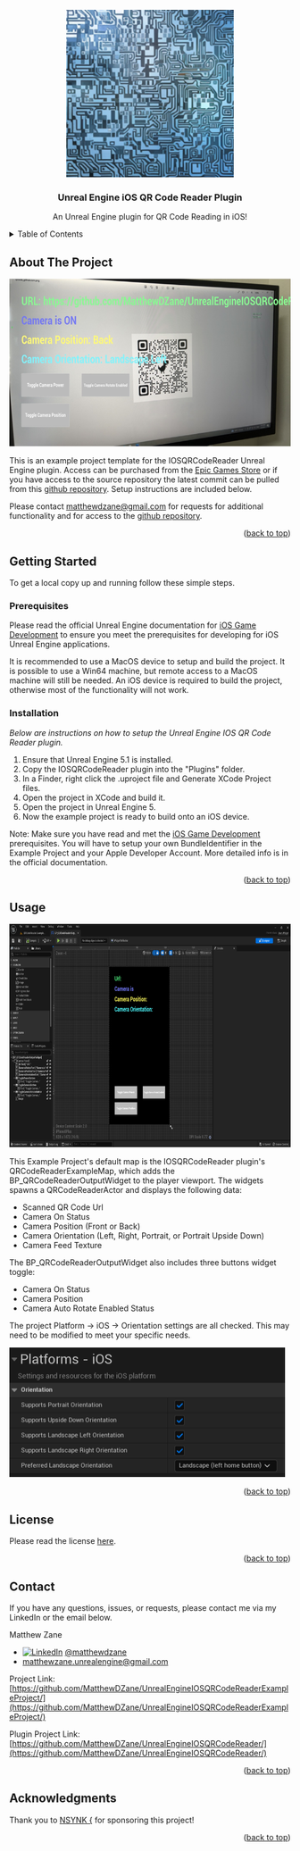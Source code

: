 <a name="readme-top"></a>

<!-- PROJECT LOGO -->
<div align="center">
  <a href="https://github.com/MatthewDZane/UnrealEngineIOSQRCodeReaderExampleProject/Images/Thumbnail.png">
    <img src="Images/Thumbnail.png" width="300" height="300">
  </a>

  <h3 align="center">Unreal Engine iOS QR Code Reader Plugin</h3>

  <p align="center">
    An Unreal Engine plugin for QR Code Reading in iOS!
  </p>
</div>



<!-- TABLE OF CONTENTS -->
<details>
  <summary>Table of Contents</summary>
  <ol>
    <li>
      <a href="#about-the-project">About The Project</a>
    </li>
    <li>
      <a href="#getting-started">Getting Started</a>
      <ul>
        <li><a href="#prerequisites">Prerequisites</a></li>
        <li><a href="#installation">Installation</a></li>
      </ul>
    </li>
    <li><a href="#usage">Usage</a></li>
    <li><a href="#license">License</a></li>
    <li><a href="#contact">Contact</a></li>
    <li><a href="#acknowledgments">Acknowledgments</a></li>
  </ol>
</details>



<!-- ABOUT THE PROJECT -->
## About The Project

<div align="center">
  <a href="https://github.com/MatthewDZane/UnrealEngineIOSQRCodeReaderExampleProject/Images/Example.png">
    <img src="Images/Example.png" width="650" height="300">
  </a>
</div>

This is an example project template for the IOSQRCodeReader Unreal Engine plugin. Access can be purchased from the [Epic Games Store](https://www.unrealengine.com/marketplace/en-US/store) or if you have access to the source repository the latest commit can be pulled from this [github repository](https://github.com/MatthewDZane/UnrealEngineIOSQRCodeReader). Setup instructions are included below.

Please contact [matthewdzane@gmail.com](matthewdzane@gmail.com) for requests for additional functionality and for access to the [github repository](https://github.com/MatthewDZane/UnrealEngineIOSQRCodeReader).

<p align="right">(<a href="#readme-top">back to top</a>)</p>



<!-- GETTING STARTED -->
## Getting Started

To get a local copy up and running follow these simple steps.

### Prerequisites

Please read the official Unreal Engine documentation for 
[iOS Game Development](https://docs.unrealengine.com/4.27/en-US/SharingAndReleasing/Mobile/iOS/)
to ensure you meet the prerequisites for developing for iOS Unreal Engine applications.

It is recommended to use a MacOS device to setup and build the project. It is possible to use a Win64 machine, but remote access to a MacOS machine will still be needed. An iOS device is required to build the project, otherwise most of the functionality will not work.


### Installation

_Below are instructions on how to setup the Unreal Engine IOS QR Code Reader plugin._

1. Ensure that Unreal Engine 5.1 is installed.
2. Copy the IOSQRCodeReader plugin into the "Plugins" folder.
3. In a Finder, right click the .uproject file and Generate XCode Project files. 
4. Open the project in XCode and build it.
5. Open the project in Unreal Engine 5.
6. Now the example project is ready to build onto an iOS device.

Note: Make sure you have read and met the 
[iOS Game Development](https://docs.unrealengine.com/4.27/en-US/SharingAndReleasing/Mobile/iOS/)
prerequisites. You will have to setup your own BundleIdentifier in the Example 
Project and your Apple Developer Account. More detailed info is in the official
documentation.

<p align="right">(<a href="#readme-top">back to top</a>)</p>



<!-- USAGE EXAMPLES -->
## Usage

<div align="left">
  <a href="https://github.com/MatthewDZane/UnrealEngineIOSQRCodeReaderExampleProject/Images/OrientationSettings.png">
    <img src="Images/WidgetVerticle.png" width="600" height="400">
  </a>
</div>

This Example Project's default map is the IOSQRCodeReader plugin's 
QRCodeReaderExampleMap, which adds the BP_QRCodeReaderOutputWidget to the
player viewport. The widgets spawns a QRCodeReaderActor and displays the
following data:
- Scanned QR Code Url
- Camera On Status
- Camera Position (Front or Back)
- Camera Orientation (Left, Right, Portrait, or Portrait Upside Down)
- Camera Feed Texture

The BP_QRCodeReaderOutputWidget also includes three buttons widget toggle:
- Camera On Status
- Camera Position
- Camera Auto Rotate Enabled Status

The project Platform -> iOS -> Orientation settings are all checked. This may need to be modified to meet your specific needs.

<div align="left">
  <a href="https://github.com/MatthewDZane/UnrealEngineIOSQRCodeReaderExampleProject/Images/OrientationSettings.png">
    <img src="Images/OrientationSettings.png" width="494" height="232">
  </a>
</div>

<p align="right">(<a href="#readme-top">back to top</a>)</p>


<!-- LICENSE -->
## License

Please read the license [here](https://github.com/MatthewDZane/UnrealEngineIOSQRCodeReader/license.md).

<p align="right">(<a href="#readme-top">back to top</a>)</p>



<!-- CONTACT -->
## Contact

If you have any questions, issues, or requests, please contact me via my
LinkedIn or the email below.

Matthew Zane 
- [![LinkedIn][linkedin-shield]][linkedin-url]  [@matthewdzane](https://www.linkedin.com/in/matthewdzane/) 
- matthewzane.unrealengine@gmail.com

Project Link: [https://github.com/MatthewDZane/UnrealEngineIOSQRCodeReaderExampleProject/](https://github.com/MatthewDZane/UnrealEngineIOSQRCodeReaderExampleProject/)

Plugin Project Link: [https://github.com/MatthewDZane/UnrealEngineIOSQRCodeReader/](https://github.com/MatthewDZane/UnrealEngineIOSQRCodeReader/)

<p align="right">(<a href="#readme-top">back to top</a>)</p>



<!-- ACKNOWLEDGMENTS -->
## Acknowledgments

Thank you to [NSYNK {](https://nsynk.de/) for sponsoring this project!

<p align="right">(<a href="#readme-top">back to top</a>)</p>



<!-- MARKDOWN LINKS & IMAGES -->
<!-- https://www.markdownguide.org/basic-syntax/#reference-style-links -->
[contributors-shield]: https://img.shields.io/github/contributors/MatthewDZane/UnrealEngineIOSQRCodeReaderExampleProjectPreview.svg?style=for-the-badge
[contributors-url]: https://github.com/MatthewDZane/UnrealEngineIOSQRCodeReaderExampleProject/graphs/contributors
[forks-shield]: https://img.shields.io/github/forks/MatthewDZane/UnrealEngineIOSQRCodeReaderExampleProjectPreview.svg?style=for-the-badge
[forks-url]: https://github.com/MatthewDZane/UnrealEngineIOSQRCodeReaderExampleProject/network/members
[stars-shield]: https://img.shields.io/github/stars/MatthewDZane/UnrealEngineIOSQRCodeReaderExampleProjectPreview.svg?style=for-the-badge
[stars-url]: https://github.com/MatthewDZane/UnrealEngineIOSQRCodeReaderExampleProject/stargazers
[issues-shield]: https://img.shields.io/github/issues/MatthewDZane/UnrealEngineIOSQRCodeReaderExampleProjectPreview.svg?style=for-the-badge
[issues-url]: https://github.com/MatthewDZane/UnrealEngineIOSQRCodeReaderExampleProject/issues
[linkedin-shield]: https://img.shields.io/badge/-LinkedIn-black.svg?style=for-the-badge&logo=linkedin&colorB=555
[linkedin-url]: https://linkedin.com/in/matthewdzane